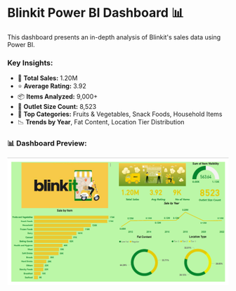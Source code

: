 # Blinkit Power BI Dashboard 📊

This dashboard presents an in-depth analysis of Blinkit's sales data using Power BI.

### Key Insights:
- 🛒 **Total Sales:** 1.20M
- ⭐ **Average Rating:** 3.92
- 📦 **Items Analyzed:** 9,000+
- 🏬 **Outlet Size Count:** 8,523
- 🥕 **Top Categories:** Fruits & Vegetables, Snack Foods, Household Items
- 📉 **Trends by Year**, Fat Content, Location Tier Distribution

### 📊 Dashboard Preview:
![Blinkit Power BI Report](https://github.com/Raghavchawla13/Blinkit_PowerBI/raw/main/blinkit%20report%20power%20bi.png)
